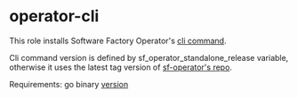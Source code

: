 # operator-cli

This role installs Software Factory Operator's [cli command](https://softwarefactory-project.github.io/sf-operator/reference/cli/).

Cli command version is defined by sf_operator_standalone_release variable, otherwise it uses the latest tag version of [sf-operator's repo](https://github.com/softwarefactory-project/sf-operator/tags).

Requirements:
go binary [version](https://github.com/softwarefactory-project/sf-operator/blob/master/go.mod#L5)
